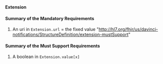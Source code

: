 **Extension**

#### Summary of the Mandatory Requirements
1.  An  uri  in `Extension.url`  = the fixed value "http://hl7.org/fhir/us/davinci-notifications/StructureDefinition/extension-mustSupport"

#### Summary of the Must Support Requirements
1.  A  boolean  in `Extension.value[x]`